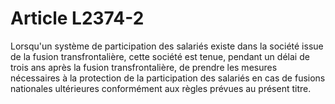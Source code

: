 # Article L2374-2

Lorsqu'un système de participation des salariés existe dans la société issue de la fusion transfrontalière, cette société est tenue, pendant un délai de trois ans après la fusion transfrontalière, de prendre les mesures nécessaires à la protection de la participation des salariés en cas de fusions nationales ultérieures conformément aux règles prévues au présent titre.
